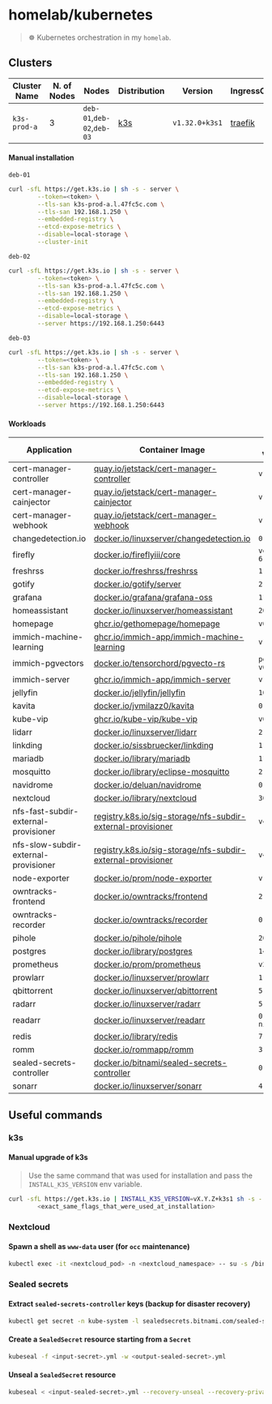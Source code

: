 # homelab/kubernetes

> ☸️ Kubernetes orchestration in my `homelab`.

## Clusters

| Cluster Name | N. of Nodes | Nodes | Distribution | Version | IngressController |
| ------------ | ----------- | ----- | ------------ | ------- | ----------------- |
| `k3s-prod-a` | 3 | `deb-01`,`deb-02`,`deb-03` | [k3s](https://k3s.io/) | `v1.32.0+k3s1` | [traefik](https://doc.traefik.io/traefik) |

#### Manual installation

`deb-01`
```sh
curl -sfL https://get.k3s.io | sh -s - server \
        --token=<token> \
        --tls-san k3s-prod-a.l.47fc5c.com \
        --tls-san 192.168.1.250 \
        --embedded-registry \
        --etcd-expose-metrics \
        --disable=local-storage \
        --cluster-init
```

`deb-02`
```sh
curl -sfL https://get.k3s.io | sh -s - server \
        --token=<token> \
        --tls-san k3s-prod-a.l.47fc5c.com \
        --tls-san 192.168.1.250 \
        --embedded-registry \
        --etcd-expose-metrics \
        --disable=local-storage \
        --server https://192.168.1.250:6443
```

`deb-03`
```sh
curl -sfL https://get.k3s.io | sh -s - server \
        --token=<token> \
        --tls-san k3s-prod-a.l.47fc5c.com \
        --tls-san 192.168.1.250 \
        --embedded-registry \
        --etcd-expose-metrics \
        --disable=local-storage \
        --server https://192.168.1.250:6443
```

#### Workloads

| Application | Container Image | Image Version | Manifest Digest (SHA256) |
| ----------- | --------------- | ------------- | ------------------- |
| cert-manager-controller | [quay.io/jetstack/cert-manager-controller](https://quay.io/jetstack/cert-manager-controller) | `v1.16.3` | `17c8f2d46fd16087c9ee92688304b3e38b32cbcb1f5885412e5a35e8852bc029` |
| cert-manager-cainjector | [quay.io/jetstack/cert-manager-cainjector](https://quay.io/jetstack/cert-manager-cainjector) | `v1.16.3` | `e25e5f62648966d9c442c38ef3004efb60072069d91cf6f1a9a480c16550d09e` |
| cert-manager-webhook | [quay.io/jetstack/cert-manager-webhook](https://quay.io/jetstack/cert-manager-webhook) | `v1.16.3` | `0eb32021bf2f30d923c439fd79b1b2fd3d8cf877e3c915f8a34c12803138a145` |
| changedetection.io | [docker.io/linuxserver/changedetection.io](https://hub.docker.com/r/linuxserver/changedetection.io) | `0.49.0` | `1502a132c0259aa75b2043cfb39ba37f09d4558bce52936795832f846c56d014` |
| firefly | [docker.io/fireflyiii/core](https://hub.docker.com/r/fireflyiii/core) | `version-6.2.2` | `adfe71e32f5bf36b948216b8d2fb974b6b4538ef6e0ca0d36648de0eccd2c868` |
| freshrss | [docker.io/freshrss/freshrss](https://hub.docker.com/r/freshrss/freshrss) | `1.25.0` | `0e780fff57060cb8e0694b371e1dd4b5b8f175c5b662d7da3f34c115d5aa4ff9` |
| gotify | [docker.io/gotify/server](https://hub.docker.com/r/gotify/server) | `2.6.1` | `fc6ea284ee82af1fbd3a3cde407fd540bd3ee5407ac440f642de42b803e73b11` |
| grafana | [docker.io/grafana/grafana-oss](https://hub.docker.com/r/grafana/grafana-oss) | `11.5.1` | `3d6742db32ccf46d1c4223697bc4beaeb50a363f0abc8395454a6a365b963d76` |
| homeassistant | [docker.io/linuxserver/homeassistant](https://hub.docker.com/r/linuxserver/homeassistant) | `2025.2.0` | `019ac3cec2007526f781e2ca07a7f5a367f2856e31ca63ffb5019c1714596e2b` |
| homepage | [ghcr.io/gethomepage/homepage](https://github.com/gethomepage/homepage/pkgs/container/homepage) | `v0.10.9` | `825395081356da24a5cf250de14498cf0fffe0e9a2a743ac8b7e7fe95040113a` |
| immich-machine-learning | [ghcr.io/immich-app/immich-machine-learning](https://github.com/immich-app/immich/pkgs/container/immich-machine-learning) | `v1.125.7` | `982bbc55eff67a8ccb74282e8ba3faeb8eb7423dfa9ebde8b262cd09e0367a35` |
| immich-pgvectors | [docker.io/tensorchord/pgvecto-rs](https://hub.docker.com/r/tensorchord/pgvecto-rs) | `pg14-v0.2.0` | `90724186f0a3517cf6914295b5ab410db9ce23190a2d9d0b9dd6463e3fa298f0` |
| immich-server | [ghcr.io/immich-app/immich-server](https://github.com/immich-app/immich/pkgs/container/immich-server) | `v1.125.7` | `67d758fe1b25aabfe90a1812767a3f63935dbf4bf54d12a27021df54f1767cba` |
| jellyfin | [docker.io/jellyfin/jellyfin](https://hub.docker.com/r/jellyfin/jellyfin) | `10.10.5` | `0ff2f1533e53e7811a04e6cfaf38ce5f467079271e7ed6155bdf36b60423095b` |
| kavita | [docker.io/jvmilazz0/kavita](https://hub.docker.com/r/jvmilazz0/kavita) | `0.8.4` | `7f4d5de5f9a5a842a83324429d59730b761dca422b8aa2caf28155aa42996421` |
| kube-vip | [ghcr.io/kube-vip/kube-vip](https://github.com/kube-vip/kube-vip/pkgs/container/kube-vip) | `v0.8.9` | `0b4d9e0f17b00bb7514ab19ea268cec1c80529b4a81931acb5c5729dcf094345` |
| lidarr | [docker.io/linuxserver/lidarr](https://hub.docker.com/r/linuxserver/lidarr) | `2.8.2` | `e15772e07979510d40f7300c325a3e14dbe5b9b0cfaac8eefa4f93826809dc02` |
| linkding | [docker.io/sissbruecker/linkding](https://hub.docker.com/r/sissbruecker/linkding) | `1.37.0` | `d1fad175e708a72f735848a6bde660df9b624cf225ee97ea4dc00ae4a3485919` |
| mariadb | [docker.io/library/mariadb](https://hub.docker.com/_/mariadb) | `11.5.2` | `6683de3c6fc21fb7edcd4d3abcfc591329faeec3fc933fbc4260a2db7a60fed5` |
| mosquitto | [docker.io/library/eclipse-mosquitto](https://hub.docker.com/_/eclipse-mosquitto) | `2.0.20` | `c16ebb350bd1509a33ee09edb5bafe4579fe53ae189b756362701bfdc2c0f931` |
| navidrome | [docker.io/deluan/navidrome](https://hub.docker.com/r/deluan/navidrome) | `0.54.4` | `04c25ef91c169bde5d449f65a81af546a564656bbefc139fa2b0064b7dda0480` |
| nextcloud | [docker.io/library/nextcloud](https://hub.docker.com/_/nextcloud) | `30.0.5` | `765abbfbcd410978e133c89599fd7d80ab33263515147ffcc13a8c4a9dfb25e7` |
| nfs-fast-subdir-external-provisioner | [registry.k8s.io/sig-storage/nfs-subdir-external-provisioner](registry.k8s.io/sig-storage/nfs-subdir-external-provisioner) | `v4.0.2` | `374f80dde8bbd498b1083348dd076b8d8d9f9b35386a793f102d5deebe593626` |
| nfs-slow-subdir-external-provisioner | [registry.k8s.io/sig-storage/nfs-subdir-external-provisioner](registry.k8s.io/sig-storage/nfs-subdir-external-provisioner) | `v4.0.2` | `374f80dde8bbd498b1083348dd076b8d8d9f9b35386a793f102d5deebe593626` |
| node-exporter | [docker.io/prom/node-exporter](https://hub.docker.com/r/prom/node-exporter) | `v1.8.2` | `065914c03336590ebed517e7df38520f0efb44465fde4123c3f6b7328f5a9396` |
| owntracks-frontend | [docker.io/owntracks/frontend](https://hub.docker.com/r/owntracks/frontend) | `2.15.3` | `45000a65ed59b2d148822dcfa98f1065945bbe38ebbebfe9bf2e43509fce41cc` |
| owntracks-recorder | [docker.io/owntracks/recorder](https://hub.docker.com/r/owntracks/recorder) | `0.9.9` | `35d717a7cd18f9c41c01404a809f3e722c828bc6137d4c06c2f15f4046fa7a44` |
| pihole | [docker.io/pihole/pihole](https://hub.docker.com/r/pihole/pihole) | `2024.07.0` | `e53305e9e00d7ac283763ca9f323cc95a47d0113a1e02eb9c6849f309d6202dd` |
| postgres | [docker.io/library/postgres](https://hub.docker.com/_/postgres) | `14.15` | `f104f501cd403abdc56cd17fab81fad0b15754e8dce818e20300a17a3628700f` |
| prometheus | [docker.io/prom/prometheus](https://hub.docker.com/r/prom/prometheus) | `v2.54.1` | `69961df6ffa67598048a31aa2822d61f3c93b91d7db24e44d9bb03f99d520da9` |
| prowlarr | [docker.io/linuxserver/prowlarr](https://hub.docker.com/r/linuxserver/prowlarr) | `1.30.2` | `a8f6136e9b40016a5585a169f05884efc74d999b594421aefeed73d4ad57bc4c` |
| qbittorrent | [docker.io/linuxserver/qbittorrent](https://hub.docker.com/r/linuxserver/qbittorrent) | `5.0.0` | `758c19794b7da7f6c39d9d35d4b07693dac41e0f727b7622fce116ee79375e5c` |
| radarr | [docker.io/linuxserver/radarr](https://hub.docker.com/r/linuxserver/radarr) | `5.17.2` | `03f527a304676d75350fa0c013c13e42668c4d36cc00639a4ad9a1ff558f923c` |
| readarr | [docker.io/linuxserver/readarr](https://hub.docker.com/r/linuxserver/readarr) | `0.4.10-nightly` | `59fc952ec6aa2d7b5070672d86e5554f7649aae545526c8d1d6f5a82b2a270c2` |
| redis | [docker.io/library/redis](https://hub.docker.com/_/redis) | `7.4.1` | `126cc4da63a39000ce527ae644b880d26608d27d8b7d35b3ee37670f5ee55eea` |
| romm | [docker.io/rommapp/romm](https://hub.docker.com/r/rommapp/romm) | `3.7.3` | `61bc20fca829c71946639323204dc6059fbf570db3cd6e17afb5b11631dc33a6` |
| sealed-secrets-controller | [docker.io/bitnami/sealed-secrets-controller](https://hub.docker.com/r/bitnami/sealed-secrets-controller) | `0.28.0` | `e7caa0351663f4c7e6cb531732625e390c163dec7793272ec65d78e5926a5c37` |
| sonarr | [docker.io/linuxserver/sonarr](https://hub.docker.com/r/linuxserver/sonarr) | `4.0.12` | `4092d2141b796ef01f3c7b0d3390910fb71a11b2e9acdbd9427aa9a8864d6139` |

## Useful commands

### k3s

#### Manual upgrade of k3s

> Use the same command that was used for installation and pass the `INSTALL_K3S_VERSION` env variable.

```sh
curl -sfL https://get.k3s.io | INSTALL_K3S_VERSION=vX.Y.Z+k3s1 sh -s - server \
        <exact_same_flags_that_were_used_at_installation>
```

### Nextcloud

#### Spawn a shell as `www-data` user (for `occ` maintenance)

```sh
kubectl exec -it <nextcloud_pod> -n <nextcloud_namespace> -- su -s /bin/bash - www-data
```

### Sealed secrets

#### Extract `sealed-secrets-controller` keys (backup for disaster recovery)

```sh
kubectl get secret -n kube-system -l sealedsecrets.bitnami.com/sealed-secrets-key -o yaml > sealed-secrets-controller.key
```

#### Create a `SealedSecret` resource starting from a `Secret`

```sh
kubeseal -f <input-secret>.yml -w <output-sealed-secret>.yml
```

#### Unseal a `SealedSecret` resource

```sh
kubeseal < <input-sealed-secret>.yml --recovery-unseal --recovery-private-key <sealed-secrets-controller-secret-key>.key -o yaml > <output-secret>.yml
```
